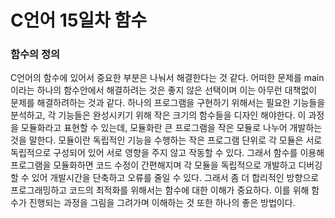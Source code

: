 <h1>C언어 15일차 함수</h1>

<h3>함수의 정의</h3>
 C언어의 함수에 있어서 중요한 부분은 나눠서 해결한다는 것 같다.
어떠한 문제를 main이라는 하나의 함수안에서 해결하려는 것은 좋지 않은 선택이며 이는 아무런 대책없이 문제를 해결하려하는 것과 같다.
하나의 프로그램을 구현하기 위해서는 필요한 기능들을 분석하고, 각 기능들은 완성시키기 위해 작은 크기의 함수들을 디자인 해야한다.
이 과정을 모듈화라고 표현할 수 있는데, 모듈화란 큰 프로그램을 작은 모듈로 나누어 개발하는 것을 말한다. 
모듈이란 독립적인 기능을 수행하는 작은 프로그램 단위로 각 모듈은 서로 독립적으로 구성되어 있어 서로 영향을 주지 않고 작동할 수 있다. 
그래서 함수를 이용해 프로그램을 모듈화하면 코드 수정이 간편해지며 각 모듈을 독립적으로 개발하고 디버깅 할 수 있어 개발시간을 단축하고 오류를 줄일 수 있다. 
그래서 좀 더 합리적인 방향으로 프로그래밍하고 코드의 최적화를 위해서는 함수에 대한 이해가 중요하다.
이를 위해 함수가 진행되는 과정을 그림을 그려가며 이해하는 것 또한 하나의 좋은 방법이다.
